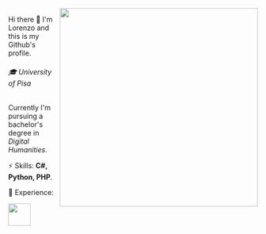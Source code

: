 <img src="https://cdn.pixabay.com/photo/2017/05/09/13/33/laptop-2298286_960_720.png" min-width="400px" max-width="400px" width="400px" align="right" alt="">

<p align="left">
Hi there 👋
I'm Lorenzo and this is my Github's profile.
</p>
<p align="left"> 
<h6>🎓 University of Pisa</h6>
Currently I'm pursuing a bachelor's degree in <i>Digital Humanities</i>.
</p>
<p align="left"> 
⚡ Skills: <strong>C#, Python, PHP</strong>.
</p>
<p align="left"> 
💼 Experience: 
</p>
<p align="left">
 <!-- <a href="https://www.instagram.com/lorenzobianciardi.it/" alt="Instagram">
    <img src="https://cdn.pixabay.com/photo/2017/06/23/02/32/instagram-2433265_960_720.png" width="45px">
  </a>-->
  <a href="https://www.linkedin.com/in/bianciardi" alt="Linkedin">
    <img src="https://cdn.pixabay.com/photo/2017/08/22/11/56/linked-in-2668700_960_720.png" width="45px">
  </a>
</p>  

<!-- 🆔 https://orcid.org/0000-0003-3600-7258 -->
<!--
**Bianciardi/Bianciardi** is a ✨ _special_ ✨ repository because its `README.md` (this file) appears on your GitHub profile.

Here are some ideas to get you started:

- 🔭 I’m currently working on ...
- 🌱 I’m currently learning ...
- 👯 I’m looking to collaborate on ...
- 🤔 I’m looking for help with ...
- 💬 Ask me about ...
- 📫 How to reach me: ...
- 😄 Pronouns: ...
- ⚡ Fun fact: ...
- ⚠️
-->
